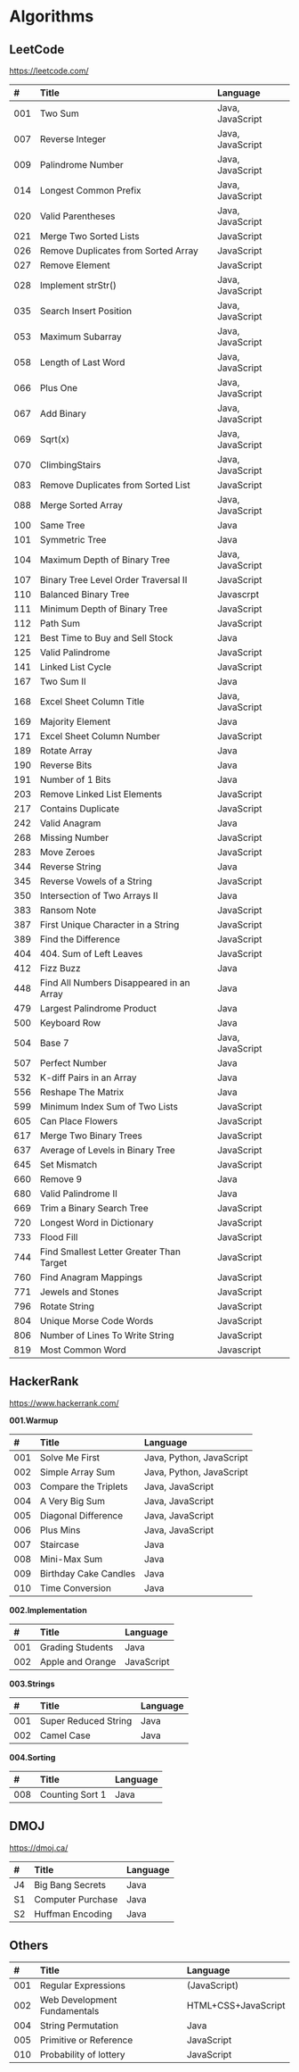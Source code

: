 # Algorithms

## LeetCode

https://leetcode.com/

| #   | Title                                    | Language         |
| :-- | :--------------------------------------- | :--------------- |
| 001 | Two Sum                                  | Java, JavaScript |
| 007 | Reverse Integer                          | Java, JavaScript |
| 009 | Palindrome Number                        | Java, JavaScript |
| 014 | Longest Common Prefix                    | Java, JavaScript |
| 020 | Valid Parentheses                        | Java, JavaScript |
| 021 | Merge Two Sorted Lists                   | JavaScript       |
| 026 | Remove Duplicates from Sorted Array      | JavaScript       |
| 027 | Remove Element                           | JavaScript       |
| 028 | Implement strStr()                       | Java, JavaScript |
| 035 | Search Insert Position                   | Java, JavaScript |
| 053 | Maximum Subarray                         | Java, JavaScript |
| 058 | Length of Last Word                      | Java, JavaScript |
| 066 | Plus One                                 | Java, JavaScript |
| 067 | Add Binary                               | Java, JavaScript |
| 069 | Sqrt(x)                                  | Java, JavaScript |
| 070 | ClimbingStairs                           | Java, JavaScript |
| 083 | Remove Duplicates from Sorted List       | JavaScript       |
| 088 | Merge Sorted Array                       | Java, JavaScript |
| 100 | Same Tree                                | Java             |
| 101 | Symmetric Tree                           | Java             |
| 104 | Maximum Depth of Binary Tree             | Java, JavaScript |
| 107 | Binary Tree Level Order Traversal II     | JavaScript       |
| 110 | Balanced Binary Tree                     | Javascrpt        |
| 111 | Minimum Depth of Binary Tree             | JavaScript       |
| 112 | Path Sum                                 | JavaScript       |
| 121 | Best Time to Buy and Sell Stock          | Java             |
| 125 | Valid Palindrome                         | JavaScript       |
| 141 | Linked List Cycle                        | JavaScript       |
| 167 | Two Sum II                               | Java             |
| 168 | Excel Sheet Column Title                 | Java, JavaScript |
| 169 | Majority Element                         | Java             |
| 171 | Excel Sheet Column Number                | JavaScript       |
| 189 | Rotate Array                             | Java             |
| 190 | Reverse Bits                             | Java             |
| 191 | Number of 1 Bits                         | Java             |
| 203 | Remove Linked List Elements              | JavaScript       |
| 217 | Contains Duplicate                       | JavaScript       |
| 242 | Valid Anagram                            | Java             |
| 268 | Missing Number                           | JavaScript       |
| 283 | Move Zeroes                              | JavaScript       |
| 344 | Reverse String                           | Java             |
| 345 | Reverse Vowels of a String               | JavaScript       |
| 350 | Intersection of Two Arrays II            | Java             |
| 383 | Ransom Note                              | JavaScript       |
| 387 | First Unique Character in a String       | JavaScript       |
| 389 | Find the Difference                      | JavaScript       |
| 404 | 404. Sum of Left Leaves                  | JavaScript       |
| 412 | Fizz Buzz                                | Java             |
| 448 | Find All Numbers Disappeared in an Array | Java             |
| 479 | Largest Palindrome Product               | Java             |
| 500 | Keyboard Row                             | Java             |
| 504 | Base 7                                   | Java, JavaScript |
| 507 | Perfect Number                           | Java             |
| 532 | K-diff Pairs in an Array                 | Java             |
| 556 | Reshape The Matrix                       | Java             |
| 599 | Minimum Index Sum of Two Lists           | JavaScript       |
| 605 | Can Place Flowers                        | JavaScript       |
| 617 | Merge Two Binary Trees                   | JavaScript       |
| 637 | Average of Levels in Binary Tree         | JavaScript       |
| 645 | Set Mismatch                             | JavaScript       |
| 660 | Remove 9                                 | Java             |
| 680 | Valid Palindrome II                      | Java             |
| 669 | Trim a Binary Search Tree                | JavaScript       |
| 720 | Longest Word in Dictionary               | JavaScript       |
| 733 | Flood Fill                               | JavaScript       |
| 744 | Find Smallest Letter Greater Than Target | JavaScript       |
| 760 | Find Anagram Mappings                    | JavaScript       |
| 771 | Jewels and Stones                        | JavaScript       |
| 796 | Rotate String                            | JavaScript       |
| 804 | Unique Morse Code Words                  | JavaScript       |
| 806 | Number of Lines To Write String          | JavaScript       |
| 819 | Most Common Word                         | Javascript       |

## HackerRank

https://www.hackerrank.com/

**001.Warmup**

| #   | Title                 | Language                 |
| :-- | :-------------------- | :----------------------- |
| 001 | Solve Me First        | Java, Python, JavaScript |
| 002 | Simple Array Sum      | Java, Python, JavaScript |
| 003 | Compare the Triplets  | Java, JavaScript         |
| 004 | A Very Big Sum        | Java, JavaScript         |
| 005 | Diagonal Difference   | Java, JavaScript         |
| 006 | Plus Mins             | Java, JavaScript         |
| 007 | Staircase             | Java                     |
| 008 | Mini-Max Sum          | Java                     |
| 009 | Birthday Cake Candles | Java                     |
| 010 | Time Conversion       | Java                     |

**002.Implementation**

| #   | Title            | Language   |
| :-- | :--------------- | :--------- |
| 001 | Grading Students | Java       |
| 002 | Apple and Orange | JavaScript |

**003.Strings**

| #   | Title                | Language |
| :-- | :------------------- | :------- |
| 001 | Super Reduced String | Java     |
| 002 | Camel Case           | Java     |

**004.Sorting**

| #   | Title           | Language |
| :-- | :-------------- | :------- |
| 008 | Counting Sort 1 | Java     |

## DMOJ

https://dmoj.ca/

| #   | Title             | Language |
| :-- | :---------------- | :------- |
| J4  | Big Bang Secrets  | Java     |
| S1  | Computer Purchase | Java     |
| S2  | Huffman Encoding  | Java     |

## Others

| #   | Title                        | Language            |
| :-- | :--------------------------- | :------------------ |
| 001 | Regular Expressions          | (JavaScript)        |
| 002 | Web Development Fundamentals | HTML+CSS+JavaScript |
| 004 | String Permutation           | Java                |
| 005 | Primitive or Reference       | JavaScript          |
| 010 | Probability of lottery       | JavaScript          |
